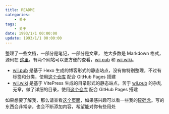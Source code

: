 ```yaml
---
title: README
categories:
    - 关于
tags:
    - 关于
date: 1993/1/1 00:00:00
update: 1993/1/1 00:00:00
---
```


整理了一些文档，一部分是笔记，一部分是文章， 绝大多数是 Markdown 格式，源码在 [这里](https://github.com/sunzhenkai/notes)。有两个网站可以更方便的查看，[wii.pub](https://wii.pub) 和 [wii.wiki](https://wii.wiki)。

- [wii.pub](https://wii.pub) 是基于 Hexo 生成的博客形式的静态站点，没有做特别整理，不过有标签和分类，使用[这个仓库](https://github.com/sunzhenkai/blog-docs) 配合 GitHub Pages 搭建
- [wii.wiki](https://wii.wiki) 是基于 VitePress 生成的目录形式的静态站点，苦于 [wii.pub](https://wii.pub) 的杂乱无章，做了详细的目录，使用[这个仓库](https://github.com/sunzhenkai/talking-ground) 配合 GitHub Pages 搭建

如果想要了解我，那么请查看[这个页面](./about.md)，如果感兴趣可以看一些我的[碎碎念](./others/thoughts/thoughts)。写的东西会非常杂，也会不断添加内容，希望能对你有些用处
